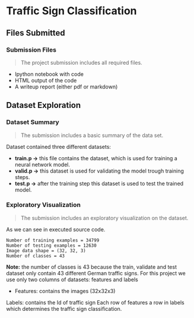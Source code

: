 # Traffic Sign Classification
## Files Submitted
### Submission Files
>  The project submission includes all required files.

- Ipython notebook with code
- HTML output of the code
- A writeup report (either pdf or markdown)

## Dataset Exploration
### Dataset Summary
> The submission includes a basic summary of the data set.

Dataset contained three different datasets:

- **train.p ->** this file contains the dataset, which is used for training a neural network model.
- **valid.p ->** this dataset is used for validating the model trough training steps.
- **test.p ->** after the training step this dataset is used to test the trained model.
### Exploratory Visualization
>The submission includes an exploratory visualization on the dataset.

As we can see in executed source code.
````
Number of training examples = 34799
Number of testing examples = 12630
Image data shape = (32, 32, 3)
Number of classes = 43
````

**Note:** the number of classes is 43 because the train, validate and test dataset only contain 43 different German traffic signs.
For this project we use only two columns of datasets: features and labels
- Features: contains the images (32x32x3)

Labels: contains the Id of traffic sign
Each row of features a row in labels which determines the traffic sign classification.

<!--stackedit_data:
eyJoaXN0b3J5IjpbMjkzNDE1ODUzLC02OTc5Njk1NTAsMTQzOT
E0ODA3M119
-->